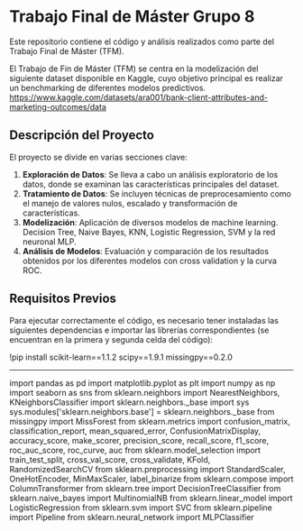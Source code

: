 # Trabajo Final de Máster Grupo 8

Este repositorio contiene el código y análisis realizados como parte del Trabajo Final de Máster (TFM). 

El Trabajo de Fin de Máster (TFM) se centra en la modelización del siguiente dataset disponible en Kaggle, cuyo objetivo principal es realizar un benchmarking de diferentes modelos predictivos.
https://www.kaggle.com/datasets/ara001/bank-client-attributes-and-marketing-outcomes/data

## Descripción del Proyecto

El proyecto se divide en varias secciones clave:

1. **Exploración de Datos**: Se lleva a cabo un análisis exploratorio de los datos, donde se examinan las características principales del dataset.
2. **Tratamiento de Datos**: Se incluyen técnicas de preprocesamiento como el manejo de valores nulos, escalado y transformación de características.
3. **Modelización**: Aplicación de diversos modelos de machine learning. Decision Tree, Naive Bayes, KNN, Logistic Regression, SVM y la red neuronal MLP.
4. **Análisis de Modelos**: Evaluación y comparación de los resultados obtenidos por los diferentes modelos con cross validation y la curva ROC.

## Requisitos Previos

Para ejecutar correctamente el código, es necesario tener instaladas las siguientes dependencias e importar las librerías correspondientes (se encuentran en la primera y segunda celda del código):

!pip install scikit-learn==1.1.2 scipy==1.9.1 missingpy==0.2.0

--------------------------------------------------

import pandas as pd
import matplotlib.pyplot as plt
import numpy as np
import seaborn as sns
from sklearn.neighbors import NearestNeighbors, KNeighborsClassifier
import sklearn.neighbors._base
import sys
sys.modules['sklearn.neighbors.base'] = sklearn.neighbors._base
from missingpy import MissForest
from sklearn.metrics import confusion_matrix, classification_report, mean_squared_error, ConfusionMatrixDisplay, accuracy_score, make_scorer, precision_score, recall_score, f1_score, roc_auc_score, roc_curve, auc
from sklearn.model_selection import train_test_split, cross_val_score, cross_validate, KFold, RandomizedSearchCV
from sklearn.preprocessing import StandardScaler, OneHotEncoder, MinMaxScaler, label_binarize
from sklearn.compose import ColumnTransformer
from sklearn.tree import DecisionTreeClassifier
from sklearn.naive_bayes import MultinomialNB
from sklearn.linear_model import LogisticRegression
from sklearn.svm import SVC
from sklearn.pipeline import Pipeline
from sklearn.neural_network import MLPClassifier
